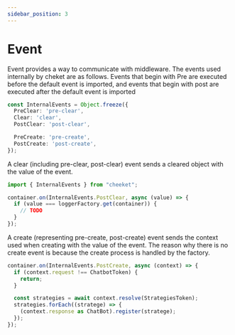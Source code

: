 ```yaml
---
sidebar_position: 3
---
```


# Event

Event provides a way to communicate with middleware. 
The events used internally by cheket are as follows. 
Events that begin with Pre are executed before the default event is imported, and events that begin with post are executed after the default event is imported
```typescript
const InternalEvents = Object.freeze({
  PreClear: 'pre-clear',
  Clear: 'clear',
  PostClear: 'post-clear',

  PreCreate: 'pre-create',
  PostCreate: 'post-create',
});
```

A clear (including pre-clear, post-clear) event sends a cleared object with the value of the event.
```typescript
import { InternalEvents } from "cheeket";

container.on(InternalEvents.PostClear, async (value) => {
  if (value === loggerFactory.get(container)) {
    // TODO
  }
});
```

A create (representing pre-create, post-create) event sends the context used when creating with the value of the event. The reason why there is no create event is because the create process is handled by the factory.
```typescript
container.on(InternalEvents.PostCreate, async (context) => {
  if (context.request !== ChatbotToken) {
    return;
  }

  const strategies = await context.resolve(StrategiesToken);
  strategies.forEach((stratege) => {
    (context.response as ChatBot).register(stratege);
  });
});
```
